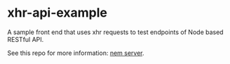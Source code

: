 # xhr-api-example
A sample front end that uses xhr requests to test endpoints of Node based RESTful API.


See this repo for more information: [nem server](https://github.com/steveblue/nem-server).
